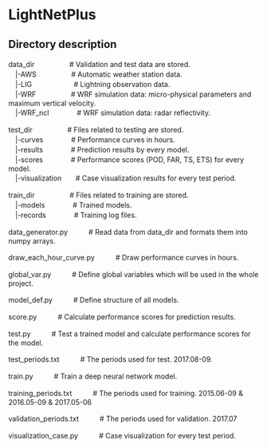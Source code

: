 
# LightNetPlus



## Directory description
data_dir　　　　　\# Validation and test data are stored. <br>
　|-AWS　　　　　\# Automatic weather station data. <br>
　|-LIG　　　　　　\# Lightning observation data. <br>
　|-WRF　　　　　\# WRF simulation data: micro-physical parameters and maximum vertical velocity. <br>
　|-WRF_ncl　　　　\# WRF simulation data: radar reflectivity. <br>

test_dir　　　　　\# Files related to testing are stored. <br>
　|-curves　　　　\# Performance curves in hours. <br>
　|-results　　　　\# Prediction results by every model. <br>
　|-scores　　　　\# Performance scores (POD, FAR, TS, ETS) for every model. <br>
　|-visualization　　\# Case visualization results for every test period. <br>

train_dir　　　　　\# Files related to training are stored. <br>
　|-models　　　　\# Trained models. <br>
　|-records　　　　\# Training log files. <br>

data_generator.py　　　\# Read data from data_dir and formats them into numpy arrays.

draw_each_hour_curve.py　　　\# Draw performance curves in hours.

global_var.py　　　\# Define global variables which will be used in the whole project.

model_def.py　　　\# Define structure of all models.

score.py　　　\# Calculate performance scores for prediction results.

test.py　　　\# Test a trained model and calculate performance scores for the model.

test_periods.txt　　　\# The periods used for test. 2017.08-09.

train.py　　　\# Train a deep neural network model.

training_periods.txt　　　\# The periods used for training. 2015.06-09 & 2016.05-09 & 2017.05-06

validation_periods.txt　　　\# The periods used for validation. 2017.07

visualization_case.py　　　\# Case visualization for every test period.
